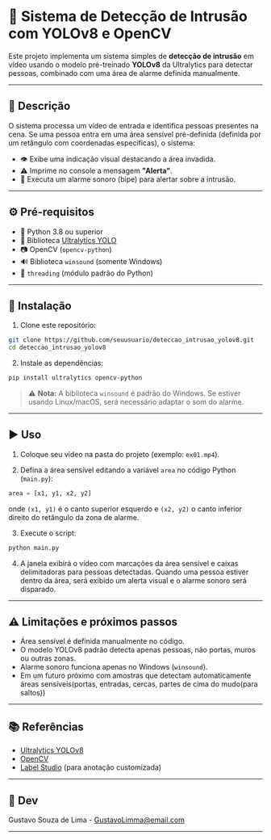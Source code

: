 # 🚨 Sistema de Detecção de Intrusão com YOLOv8 e OpenCV 

Este projeto implementa um sistema simples de **detecção de intrusão** em vídeo usando o modelo pré-treinado **YOLOv8** da Ultralytics para detectar pessoas, combinado com uma área de alarme definida manualmente.

---

## 📝 Descrição

O sistema processa um vídeo de entrada e identifica pessoas presentes na cena. Se uma pessoa entra em uma área sensível pré-definida (definida por um retângulo com coordenadas específicas), o sistema:

- 👁️ Exibe uma indicação visual destacando a área invadida.
- ⚠️ Imprime no console a mensagem **"Alerta"**.
- 🔔 Executa um alarme sonoro (bipe) para alertar sobre a intrusão.

---

## ⚙️ Pré-requisitos

- 🐍 Python 3.8 ou superior
- 🐍 Biblioteca [Ultralytics YOLO](https://github.com/ultralytics/ultralytics)
- 📷 OpenCV (`opencv-python`)
- 🔊 Biblioteca `winsound` (somente Windows)
- 🔄 `threading` (módulo padrão do Python)

---

## 🚀 Instalação

1. Clone este repositório:

```bash
git clone https://github.com/seuusuario/deteccao_intrusao_yolov8.git
cd deteccao_intrusao_yolov8
````

2. Instale as dependências:

```bash
pip install ultralytics opencv-python
```

> ⚠️ **Nota:** A biblioteca `winsound` é padrão do Windows. Se estiver usando Linux/macOS, será necessário adaptar o som do alarme.

---

## ▶️ Uso

1. Coloque seu vídeo na pasta do projeto (exemplo: `ex01.mp4`).

2. Defina a área sensível editando a variável `area` no código Python (`main.py`):

```python
area = [x1, y1, x2, y2]
```

onde `(x1, y1)` é o canto superior esquerdo e `(x2, y2)` o canto inferior direito do retângulo da zona de alarme.

3. Execute o script:

```bash
python main.py
```

4. A janela exibirá o vídeo com marcações da área sensível e caixas delimitadoras para pessoas detectadas. Quando uma pessoa estiver dentro da área, será exibido um alerta visual e o alarme sonoro será disparado.

---

## ⚠️ Limitações e próximos passos

* Área sensível é definida manualmente no código.
* O modelo YOLOv8 padrão detecta apenas pessoas, não portas, muros ou outras zonas.
* Alarme sonoro funciona apenas no Windows (`winsound`).
* Em um futuro próximo com amostras que detectam automaticamente áreas sensíveis(portas, entradas, cercas, partes de cima do mudo(para saltos))

---

## 📚 Referências

* [Ultralytics YOLOv8](https://github.com/ultralytics/ultralytics)
* [OpenCV](https://opencv.org/)
* [Label Studio](https://labelstud.io/) (para anotação customizada)

---

## 👤 Dev

Gustavo Souza de Lima - [GustavoLimma@email.com](gustavo69gls@email.com)

---

